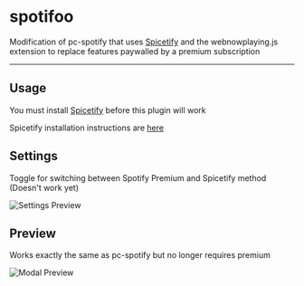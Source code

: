 # spotifoo

Modification of pc-spotify that uses [Spicetify](https://github.com/khanhas/spicetify-cli) and the webnowplaying.js extension to replace features paywalled by a premium subscription

---

## Usage
You must install [Spicetify](https://github.com/khanhas/spicetify-cli) before this plugin will work

Spicetify installation instructions are [here](https://github.com/khanhas/spicetify-cli/wiki/Installation)

## Settings

Toggle for switching between Spotify Premium and Spicetify method (Doesn't work yet)

![Settings Preview](https://i.imgur.com/sJDYJdV.png)

## Preview

Works exactly the same as pc-spotify but no longer requires premium

![Modal Preview](https://i.imgur.com/SvElu1B.png)
